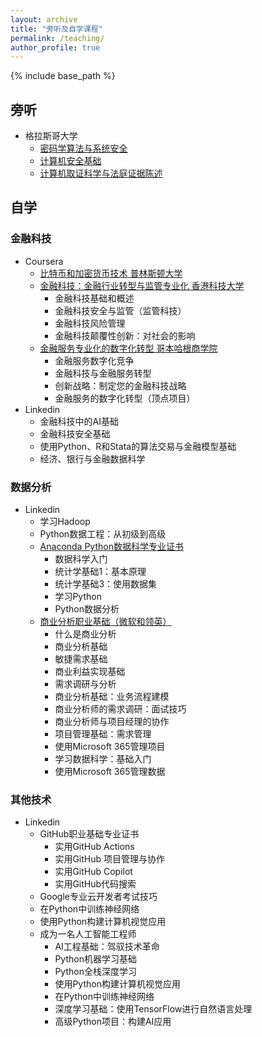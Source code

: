 ```yaml
---
layout: archive
title: "旁听及自学课程"
permalink: /teaching/
author_profile: true
---
```


{% include base_path %}

## 旁听
* 格拉斯哥大学
  * [密码学算法与系统安全](https://www.gla.ac.uk/coursecatalogue/course/?code=COMPSCI5079)
  * [计算机安全基础](https://www.gla.ac.uk/coursecatalogue/course/?code=COMPSCI5063)
  * [计算机取证科学与法庭证据陈述](https://www.gla.ac.uk/coursecatalogue/course/?code=COMPSCI5080)

## 自学
### 金融科技
* Coursera
  * [比特币和加密货币技术 普林斯顿大学](https://coursera.org/share/42554bab880a97c1b61910369631b4dd)
  * [金融科技：金融行业转型与监管专业化 香港科技大学](https://www.coursera.org/specializations/fintech)
    * 金融科技基础和概述
    * 金融科技安全与监管（监管科技）
    * 金融科技风险管理
    * 金融科技颠覆性创新：对社会的影响
  * [金融服务专业化的数字化转型 哥本哈根商学院](https://www.coursera.org/specializations/digital-transformation-financial-services)
    * 金融服务数字化竞争
    * 金融科技与金融服务转型
    * 创新战略：制定您的金融科技战略
    * 金融服务的数字化转型（顶点项目）
* Linkedin
  * 金融科技中的AI基础
  * 金融科技安全基础
  * 使用Python、R和Stata的算法交易与金融模型基础
  * 经济、银行与金融数据科学
 
### 数据分析
* Linkedin
  * 学习Hadoop
  * Python数据工程：从初级到高级
  * [Anaconda Python数据科学专业证书](https://www.linkedin.com/learning/certificates/8b97bc64617c24359ddb2f6e5e46d6be88c01dfe45e12d142eca30a2d0d158b1?trk=share_certificate)
    * 数据科学入门
    * 统计学基础1：基本原理
    * 统计学基础3：使用数据集
    * 学习Python
    * Python数据分析
  * [商业分析职业基础（微软和领英）](https://www.linkedin.com/learning/certificates/bbce83146dfc9a2f3b91972737b13f697361ecf186742ee1d7c46291ba809960?trk=share_certificate)
    * 什么是商业分析
    * 商业分析基础
    * 敏捷需求基础
    * 商业利益实现基础
    * 需求调研与分析
    * 商业分析基础：业务流程建模
    * 商业分析师的需求调研：面试技巧
    * 商业分析师与项目经理的协作
    * 项目管理基础：需求管理
    * 使用Microsoft 365管理项目
    * 学习数据科学：基础入门
    * 使用Microsoft 365管理数据
   
### 其他技术
* Linkedin
  * GitHub职业基础专业证书
    * 实用GitHub Actions
    * 实用GitHub 项目管理与协作
    * 实用GitHub Copilot
    * 实用GitHub代码搜索
  * Google专业云开发者考试技巧
  * 在Python中训练神经网络
  * 使用Python构建计算机视觉应用
  * 成为一名人工智能工程师
    * AI工程基础：驾驭技术革命
    * Python机器学习基础
    * Python全栈深度学习
    * 使用Python构建计算机视觉应用
    * 在Python中训练神经网络
    * 深度学习基础：使用TensorFlow进行自然语言处理
    * 高级Python项目：构建AI应用



